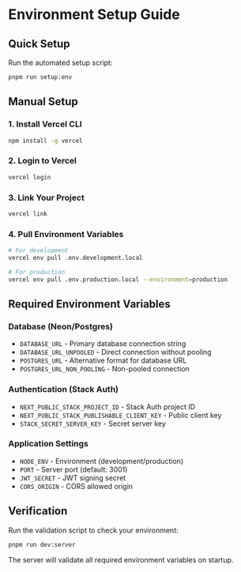 <!-- Generated by An Kun -->

# Environment Setup Guide

## Quick Setup

Run the automated setup script:

```bash
pnpm run setup:env
```

## Manual Setup

### 1. Install Vercel CLI

```bash
npm install -g vercel
```

### 2. Login to Vercel

```bash
vercel login
```

### 3. Link Your Project

```bash
vercel link
```

### 4. Pull Environment Variables

```bash
# For development
vercel env pull .env.development.local

# For production
vercel env pull .env.production.local --environment=production
```

## Required Environment Variables

### Database (Neon/Postgres)
- `DATABASE_URL` - Primary database connection string
- `DATABASE_URL_UNPOOLED` - Direct connection without pooling
- `POSTGRES_URL` - Alternative format for database URL
- `POSTGRES_URL_NON_POOLING` - Non-pooled connection

### Authentication (Stack Auth)
- `NEXT_PUBLIC_STACK_PROJECT_ID` - Stack Auth project ID
- `NEXT_PUBLIC_STACK_PUBLISHABLE_CLIENT_KEY` - Public client key
- `STACK_SECRET_SERVER_KEY` - Secret server key

### Application Settings
- `NODE_ENV` - Environment (development/production)
- `PORT` - Server port (default: 3001)
- `JWT_SECRET` - JWT signing secret
- `CORS_ORIGIN` - CORS allowed origin

## Verification

Run the validation script to check your environment:

```bash
pnpm run dev:server
```

The server will validate all required environment variables on startup.
